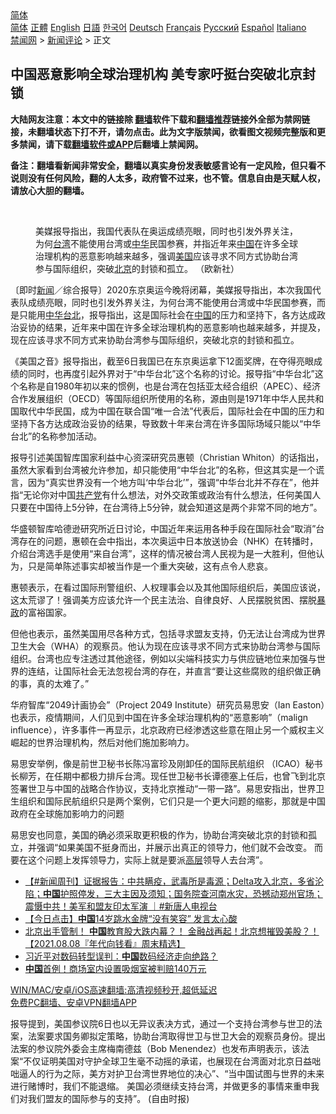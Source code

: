  <!-- 面包屑导航 --> <div class="breadcrumb"><!-- GTranslate: https://gtranslate.io/ -->  <div class="switcher notranslate">  <div class="selected">  <a href="#" onclick="return false;"> 简体</a>  </div>  <div class="option">  <a href="https://www.bannedbook.org" onclick="doGTranslate('zh-CN|zh-CN');jQuery('div.switcher div.selected a').html(jQuery(this).html());return false;" title="简体中文" class="nturl selected"> 简体</a>  <a href="https://www.bannedbook.org/zh-tw/" onclick="doGTranslate('zh-CN|zh-TW');jQuery('div.switcher div.selected a').html(jQuery(this).html());return false;" title="繁體中文" class="nturl"> 正體</a>  <a href="https://www.bannedbook.org/en/" onclick="doGTranslate('zh-CN|en');jQuery('div.switcher div.selected a').html(jQuery(this).html());return false;" title="English" class="nturl"> English</a>  <a href="https://www.bannedbook.org/ja/" onclick="doGTranslate('zh-CN|ja');jQuery('div.switcher div.selected a').html(jQuery(this).html());return false;" title="日本語" class="nturl"> 日語</a>  <a href="https://www.bannedbook.org/ko/" onclick="doGTranslate('zh-CN|ko');jQuery('div.switcher div.selected a').html(jQuery(this).html());return false;" title="한국어" class="nturl"> 한국어</a>  <a href="https://www.bannedbook.org/de/" onclick="doGTranslate('zh-CN|de');jQuery('div.switcher div.selected a').html(jQuery(this).html());return false;" title="Deutsch" class="nturl"> Deutsch</a>  <a href="https://www.bannedbook.org/fr/" onclick="doGTranslate('zh-CN|fr');jQuery('div.switcher div.selected a').html(jQuery(this).html());return false;" title="Français" class="nturl"> Français</a>  <a href="https://www.bannedbook.org/ru/" onclick="doGTranslate('zh-CN|ru');jQuery('div.switcher div.selected a').html(jQuery(this).html());return false;" title="Русский" class="nturl"> Русский</a>  <a href="https://www.bannedbook.org/es/" onclick="doGTranslate('zh-CN|es');jQuery('div.switcher div.selected a').html(jQuery(this).html());return false;" title="Español" class="nturl"> Español</a>  <a href="https://www.bannedbook.org/it/" onclick="doGTranslate('zh-CN|it');jQuery('div.switcher div.selected a').html(jQuery(this).html());return false;" title="Italiano" class="nturl"> Italiano</a>  </div>  </div>      <div class='breadcrumb-sub'><!-- Breadcrumb NavXT 6.3.0 --> <a href="https://www.bannedbook.org/" class="home">禁闻网</a> &gt; <a href="https://www.bannedbook.org/bnews/comments/" class="category">新闻评论</a> &gt; 正文</div></div><h2>中国恶意影响全球治理机构 美专家吁挺台突破北京封锁</h2> <p class="notice"><b>大陆网友注意：本文中的链接除 <a href="https://github.com/bannedbook/fanqiang" >翻墙</a>软件下载和<a href="https://github.com/killgcd/justmysocks/blob/master/README.md">翻墙推荐</a>链接外全部为禁网链接，未翻墙状态下打不开，请勿点击。此为文字版禁闻，欲看图文视频完整版和更多禁闻，请下载<a href="https://github.com/bannedbook/fanqiang">翻墙软件或APP</a>后翻墙上禁闻网。</p><p>备注：翻墙看新闻非常安全，翻墙以真实身份发表敏感言论有一定风险，但只看不说则没有任何风险，翻的人太多，政府管不过来，也不管。信息自由是天赋人权，请放心大胆的翻墙。</b></p>  <div class="entry"> <br /> <figure><a href="https://i2.wp.com/upload-images-bucket-v64rleca837do.s3.eu-west-1.amazonaws.com/wp-content/uploads/2021/08/08044710/phpkRTr7M.jpg?fit=800%2C533&#038;ssl=1" data-caption="  美媒报导指出，我国代表队在奥运成绩亮眼，同时也引发外界关注，为何台湾不能使用台湾或中华民国参赛，并指近年来中国在许多全球治理机构的恶意影响越来越多，强调美国应该寻求不同方式协助台湾参与国际组织，突破北京的封锁和孤立。 （欧新社）"></a><figcaption class="wp-caption-text">  美媒报导指出，我国代表队在奥运成绩亮眼，同时也引发外界关注，为何<a href="https://www.bannedbook.org/bnews/tag/%e5%8f%b0%e6%b9%be/" class="st_tag internal_tag" rel="tag" title="标签 台湾 下的日志">台湾</a>不能使用台湾或<a href="https://www.bannedbook.org/bnews/tag/%E4%B8%AD%E5%8D%8E/" class="st_tag internal_tag" rel="tag" title="标签 中华 下的日志">中华</a>民国参赛，并指近年来<a href="https://www.bannedbook.org/bnews/tag/%E4%B8%AD%E5%9B%BD/" class="st_tag internal_tag" rel="tag" title="标签 中国 下的日志">中国</a>在许多全球治理机构的恶意影响越来越多，强调<a href="https://www.bannedbook.org/bnews/tag/%e7%be%8e%e5%9b%bd/" class="st_tag internal_tag" rel="tag" title="标签 美国 下的日志">美国</a>应该寻求不同方式协助台湾参与国际组织，突破<a href="https://www.bannedbook.org/bnews/tag/%e5%8c%97%e4%ba%ac/" class="st_tag internal_tag" rel="tag" title="标签 北京 下的日志">北京</a>的封锁和孤立。 （欧新社）</figcaption></figure> <p>〔即时<span class='wp_keywordlink_affiliate'><a href="https://www.bannedbook.org/" title="新闻">新闻</a></span>／综合报导〕2020东京奥运今晚将闭幕，美媒报导指出，本次我国代表队成绩亮眼，同时也引发外界关注，为何台湾不能使用台湾或中华民国参赛，而是只能用<a href="https://www.bannedbook.org/bnews/tag/%E4%B8%AD%E5%8D%8E%E5%8F%B0%E5%8C%97/" class="st_tag internal_tag" rel="tag" title="标签 中华台北 下的日志">中华台北</a>，报导指出，这是国际社会在<span class='wp_keywordlink_affiliate'><a href="https://www.bannedbook.org/" title="中国" target="_blank">中国</a></span>的压力和坚持下，各方达成政治妥协的结果，近年来中国在许多全球治理机构的恶意影响也越来越多，并提及，现在应该寻求不同方式来协助台湾参与国际组织，突破北京的封锁和孤立。</p> <p>《美国之音》报导指出，截至6日我国已在东京奥运拿下12面奖牌，在夺得亮眼成绩的同时，也再度引起外界对于“中华台北”这个名称的讨论。报导指“中华台北”这个名称是自1980年初以来的惯例，也是台湾在包括亚太经合组织（APEC）、经济合作发展组织（OECD）等国际组织所使用的名称，源由则是1971年中华人民共和国取代中华民国，成为中国在联合国“唯一合法”代表后，国际社会在中国的压力和坚持下各方达成政治妥协的结果，导致数十年来台湾在许多国际场域只能以“中华台北”的名称参加活动。</p>  <p>报导引述美国智库国家利益中心资深研究员惠顿（Christian Whiton）的话指出，虽然大家看到台湾被允许参加，却只能使用“中华台北”的名称，但这其实是一个谎言，因为“真实世界没有一个地方叫‘中华台北’”，强调“中华台北并不存在”，他并指“无论你对中国<a href="https://www.bannedbook.org/bnews/tag/%e5%85%b1%e4%ba%a7%e5%85%9a/" class="st_tag internal_tag" rel="tag" title="标签 共产党 下的日志">共产党</a>有什么想法，对外交政策或政治有什么想法，任何美国人只要在中国待上5分钟，在台湾待上5分钟，就会知道这是两个非常不同的地方”。</p> <p>华盛顿智库哈德逊研究所近日讨论，中国近年来运用各种手段在国际社会“取消”台湾存在的问题，惠顿在会中指出，本次奥运中日本放送协会（NHK）在转播时，介绍台湾选手是使用“来自台湾”，这样的情况被台湾人民视为是一大胜利，但他认为，只是简单陈述事实却被当作是一个重大突破，这有点令人悲哀。</p>  <p>惠顿表示，在看过国际刑警组织、人权理事会以及其他国际组织后，美国应该说，这太荒谬了！强调美方应该允许一个民主法治、自律良好、人民摆脱贫困、摆脱<span class='wp_keywordlink'><a href="https://www.bannedbook.org/forum11/topic276.html" title="禁片：评中国共产党的暴政" target="_blank">暴政</a></span>的富裕国家。</p> <p>但他也表示，虽然美国用尽各种方式，包括寻求盟友支持，仍无法让台湾成为世界卫生大会（WHA）的观察员。他认为现在应该寻求不同方式来协助台湾参与国际组织。台湾也应专注透过其他途径，例如以尖端科技实力与供应链地位来加强与世界的连结，让国际社会无法忽视台湾的存在，并直言“要让这些腐败的组织做正确的事，真的太难了。”</p>  <p>华府智库“2049计画协会”（Project 2049 Institute）研究员易思安（Ian Easton）也表示，疫情期间，人们见到中国在许多全球治理机构的“恶意影响”（malign influence），许多事件一再显示，北京政府已经渗透这些意在阻止另一个威权主义崛起的世界治理机构，然后对他们施加影响力。</p> <p>易思安举例，像是前世卫秘书长陈冯富珍及刚卸任的国际民航组织 （ICAO）秘书长柳芳，在任期中都极力排斥台湾。现任世卫秘书长谭德塞上任后，也曾飞到北京签署世卫与中国的战略合作协议，支持北京推动“一带一路”。易思安指出，世界卫生组织和国际民航组织只是两个案例，它们只是一个更大问题的缩影，那就是中国政府在全球施加影响力的问题</p>  <p>易思安也同意，美国的确必须采取更积极的作为，协助台湾突破北京的封锁和孤立，并强调“如果美国不挺身而出，并展示出真正的领导力，他们就不会改变。 而要在这个问题上发挥领导力，实际上就是要派<span class='wp_keywordlink_affiliate'><a href="https://www.bannedbook.org/bnews/ccpdope/" title="中共高层内幕" target="_blank">高层</a></span>领导人去台湾”。</p> <ul class='op-related-articles' title='相关阅读'> <li><a href='https://www.bannedbook.org/bnews/bannedvideo/20210808/1602507.html' target='_blank'>【#新闻周刊】证据报告：中共瞒疫，武毒所是毒源；Delta攻入北京，多省沦陷；<b>中国</b>护照停发，三大主因及须知；国务院查河南水灾，恐撼动郑州官场；震慑中共！美军和盟友印太军演 ｜#新唐人电视台</a></li> <li><a href='https://www.bannedbook.org/bnews/bannedvideo/20210808/1602486.html' target='_blank'>【今日点击】<b>中国</b>14岁跳水金牌“没有笑容” 发言太心酸</a></li> <li><a href='https://www.bannedbook.org/bnews/taiwannews/20210808/1602478.html' target='_blank'>北京出手管制！ <b>中国</b>教育股大跌内幕？！ 金融战再起！北京想摧毁美股？！【2021.08.08『年代向钱看』周末精选】</a></li> <li><a href='https://www.bannedbook.org/bnews/finance/20210808/1602467.html' target='_blank'>习近平对数码转型误判：<b>中国</b>数码经济走向绝路？</a></li> <li><a href='https://www.bannedbook.org/bnews/baitai/20210808/1602450.html' target='_blank'><b>中国</b>首例！商场室内设置吸烟室被判赔140万元</a></li> </ul> <p class="texttj"> <a href="https://github.com/bannedbook/fanqiang/wiki/V2ray%E6%9C%BA%E5%9C%BA" target="_blank">WIN/MAC/安卓/iOS高速翻墙:高清视频秒开,超低延迟</a><br/> <a href="https://github.com/bannedbook/fanqiang/wiki/%E7%A6%81%E9%97%BB%E7%BD%91%E5%AE%89%E5%8D%93%E7%BF%BB%E5%A2%99%E6%96%B0%E9%97%BBAPP" target="_blank">免费PC翻墙、安卓VPN翻墙APP</a></p><p>报导提到，美国参议院6日也以无异议表决方式，通过一个支持台湾参与世卫的法案，法案要求国务卿拟定策略，协助台湾取得世卫与世卫大会的观察员身份。提出法案的参议院外委会主席梅南德兹（Bob Menendez）也发布声明表示，该法案“不仅证明美国对守护全球卫生毫不动摇的承诺，也展现在台湾面对北京日益咄咄逼人的行为之际，美方对护卫台湾世界地位的决心”、“当中国试图与世界的未来进行赌博时，我们不能退缩。 美国必须继续支持台湾，并做更多的事情来重申我们对我们盟友的国际参与的支持”。 (自由时报)</p><a name='sharetosocial'></a>  <div style="margin-bottom:5px;padding-bottom:5px;clear:both"> <div id="archive-pix-1" class="banner-ads"> <!-- AuctionX Display platform tag START --> <div id="26318x728x90x621x_ADSLOT2" clicktrack="%%CLICK_URL_ESC%%"></div> <!-- AuctionX Display platform tag END --> </div> <div id="archive-pix-2" class="banner-ads"> <!-- AuctionX Display platform tag START --> <div id="26315x300x250x621x_ADSLOT2" clicktrack="%%CLICK_URL_ESC%%"></div> <!-- AuctionX Display platform tag END --> </div> </div>  <div id="archive-pix-1" class="banner-ads"> <!-- AuctionX Display platform tag START --> <div id="26318x728x90x621x_ADSLOT3" clicktrack="%%CLICK_URL_ESC%%"></div> <!-- AuctionX Display platform tag END --> </div> </div><!--END ENTRY--> 